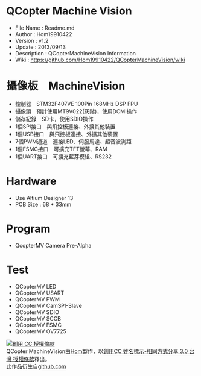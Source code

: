 ﻿QCopter Machine Vision
========
* File Name   : Readme.md
* Author      : Hom19910422
* Version     : v1.2
* Update      : 2013/09/13
* Description : QCopterMachineVision Information
* Wiki        : https://github.com/Hom19910422/QCopterMachineVision/wiki

攝像板　MachineVision
========
* 控制器　STM32F407VE 100Pin 168MHz DSP FPU
* 攝像頭　預計使用MT9V022(灰階)，使用DCMI操作
* 儲存紀錄　SD卡，使用SDIO操作
* 1個SPI接口　與飛控板連接、外擴其他裝置
* 1個USB接口　與飛控板連接、外擴其他裝置
* 7個PWM通道　連接LED、伺服馬達、超音波測距
* 1個FSMC接口　可擴充TFT螢幕、RAM
* 1個UART接口　可擴充藍芽模組、RS232

Hardware
========
* Use Altium Designer 13
* PCB Size : 68 * 33mm

Program
========
* QcopterMV Camera Pre-Alpha

Test
========
* QCopterMV LED
* QCopterMV USART
* QCopterMV PWM
* QCopterMV CamSPI-Slave
* QCopterMV SDIO
* QCopterMV SCCB
* QCopterMV FSMC
* QCopterMV OV7725
  
  
<a rel="license" href="http://creativecommons.org/licenses/by-sa/3.0/tw/deed.zh_TW"><img alt="創用 CC 授權條款" style="border-width:0" src="http://i.creativecommons.org/l/by-sa/3.0/tw/88x31.png" /></a><br /><span xmlns:dct="http://purl.org/dc/terms/" property="dct:title">QCopter MachineVision</span>由<a xmlns:cc="http://creativecommons.org/ns#" href="https://plus.google.com/u/0/112822505513154783828/posts" property="cc:attributionName" rel="cc:attributionURL">Hom</a>製作，以<a rel="license" href="http://creativecommons.org/licenses/by-sa/3.0/tw/deed.zh_TW">創用CC 姓名標示-相同方式分享 3.0 台灣 授權條款</a>釋出。<br />此作品衍生自<a xmlns:dct="http://purl.org/dc/terms/" href="https://github.com/Hom19910422" rel="dct:source">github.com</a>